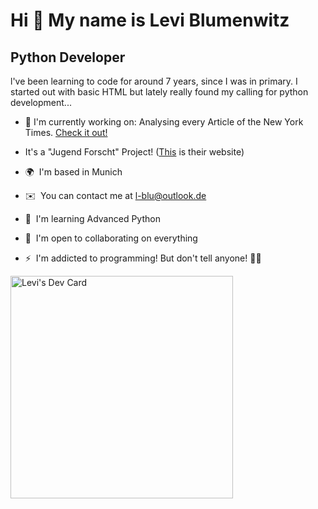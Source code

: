 Hi 👋 My name is Levi Blumenwitz
================================

Python Developer
----------------

l've been learning to code for around 7 years, since I was in primary. I started out with basic HTML but lately really found my calling for python development...


* 🚀 I'm currently working on: Analysing every Article of the New York Times. [Check it out!](https://github.com/AdminL3/Jugend-Forscht)
* It's a "Jugend Forscht" Project! ([This](https://www.jugend-forscht.de/) is their website)



* 🌍  I'm based in Munich
* ✉️  You can contact me at [l-blu@outlook.de](mailto:l-blu@outlook.de)
* 🧠  I'm learning Advanced Python
* 🤝  I'm open to collaborating on everything
* ⚡  I'm addicted to programming! But don't tell anyone! 🤫🤫

<a href="https://app.daily.dev/levi19"><img src="https://api.daily.dev/devcards/v2/PA4pQudfZ5gL5AzbJkFtE.png?type=default&r=b7d" width="356" alt="Levi's Dev Card"/></a>
